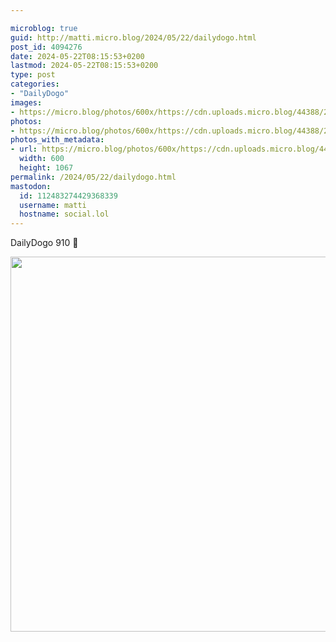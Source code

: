 ```yaml
---

microblog: true
guid: http://matti.micro.blog/2024/05/22/dailydogo.html
post_id: 4094276
date: 2024-05-22T08:15:53+0200
lastmod: 2024-05-22T08:15:53+0200
type: post
categories:
- "DailyDogo"
images:
- https://micro.blog/photos/600x/https://cdn.uploads.micro.blog/44388/2024/4e39f594311349aea2dbb50c93586bf8.jpg
photos:
- https://micro.blog/photos/600x/https://cdn.uploads.micro.blog/44388/2024/4e39f594311349aea2dbb50c93586bf8.jpg
photos_with_metadata:
- url: https://micro.blog/photos/600x/https://cdn.uploads.micro.blog/44388/2024/4e39f594311349aea2dbb50c93586bf8.jpg
  width: 600
  height: 1067
permalink: /2024/05/22/dailydogo.html
mastodon:
  id: 112483274429368339
  username: matti
  hostname: social.lol
---
```

DailyDogo 910 🐶

<img src="/media/uploads/2024/4e39f594311349aea2dbb50c93586bf8.jpg" width="600" alt="" />
